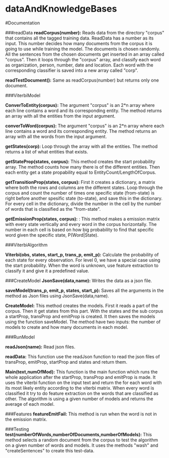 dataAndKnowledgeBases
=====================

#Documentation

###readData
**readCorpus(number):** Reads data from the directory "corpus" that contains all the tagged training data. ReadData has a number as its input. This number decides how many documents from the corpus it is going to use while training the model. The documents is chosen randomly. All the sentences from the chosen documents get inserted in an array called "corpus". Then it loops through the "corpus" array, and classify each word as organization, person, number, date and location. Each word with the corresponding classifier is saved into a new array called "corp".

**readTestDocument():**
Same as readCorpus(number) but returns only one document.


###ViterbiModel

**ConverToEntity(corpus):** The argument "corpus" is an 2*n array where each line contains a word and its corresponding entity. The method returns an array with all the entities from the input argument.

**converToWord(corpus):** The argument "corpus" is an 2*n array where each line contains a word and its corresponding entity. The method returns an array with all the words from the input argument. 

**getStates(corp):** Loop through the array with all the entities. The method returns a list of what entities that exists.  

**getStateProp(states, corpus):** This method creates the start probability array. The method counts how many there is of the different entities. Then each entity get a state propability equal to EntityCount/LengthOfCorpus. 

**getTransitionProp(states, corpus):** First it creates a dictionary, a matrix where both the rows and columns are the different states. Loop through the corpus and count the number of times one specific state (from-state) is right before another spesific state (to-state), and save this in the dictionary. For every cell in the dictionary, divide the number in the cell by the number of words that is classified as the "from-state".

**getEmissionProp(states, corpus):** : This method makes a emission matrix with every state vertically and every word in the corpus horizontally. The number in each cell is based on how big probability to find that specific word given the specific state, P(Word|State). 


###ViterbiAlgorithm

**Viterbi(obs, states, start_p, trans_p, emit_p):** Calculate the probability of each state for every observation. For level 0, we have a special case using the start probability.
When the word is unknown, use feature extraction to classify it and give it a predefined value. 

###CreateModel
**JsonSave(data,name):** Writes the data as a json file.

**saveModel(trans_p, emit_p, states, start_p):** Saves all the arguments in the method as Json files using JsonSave(data,name).

**CreateModel:** This method creates the models. First it reads a part of the corpus. Then it get states from this part. With the states and the sub corpus a startProp, transProp and emitProp is created. It then saves the models using the function saveModel. The method have two inputs: the number of models to create and how many documents in each model.

###RunModel

**readJson(name):** Read json files.  

**readData:** This function use the readJson function to read the json files of transProp, emitProp, startProp and states and return them. 

**Main(text,numOfMod):** This function is the main function which runs the whole application after the startProp, transProp and emitProp is made. It uses the viterbi function on the input text and return the for each word with its most likely entity according to the viterbi matrix. When every word is classified it try to do feature extraction on the words that are classified as other. The algorithm is using a given number of models and returns the average of each model.



###Features
**featureEmitFail:** This method is run when the word is not in the emission matrix. 

###Testing
**test(numberOfWords,numberOfDocuments,numberOfModels):** This method selects a random document from the corpus to test the algorithm on a given number of words and models. It uses the methods "wash" and "createSentences" to create this test-data. 


